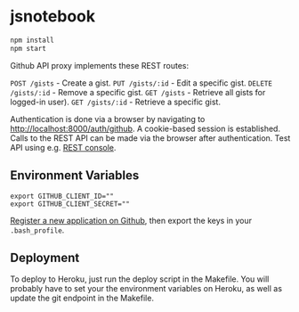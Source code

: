 jsnotebook
==========

```bash
npm install
npm start
```

Github API proxy implements these REST routes:

`POST /gists` - Create a gist.
`PUT /gists/:id` - Edit a specific gist.
`DELETE /gists/:id` - Remove a specific gist.
`GET /gists` - Retrieve all gists for logged-in user).
`GET /gists/:id` - Retrieve a specific gist.

Authentication is done via a browser by navigating to
[http://localhost:8000/auth/github](http://localhost:8000/auth/github).
A cookie-based session is established. Calls to the REST API can be made via the
browser after authentication. Test API using e.g.
[REST console](https://chrome.google.com/webstore/detail/rest-console/cokgbflfommojglbmbpenpphppikmonn?hl=en).

## Environment Variables

```
export GITHUB_CLIENT_ID=""
export GITHUB_CLIENT_SECRET=""
```

[Register a new application on Github](https://github.com/settings/applications/new), then export the keys in your `.bash_profile`.

## Deployment

To deploy to Heroku, just run the deploy script in the Makefile. You will probably have to set your the environment variables on Heroku, as well as update the git endpoint in the Makefile.

